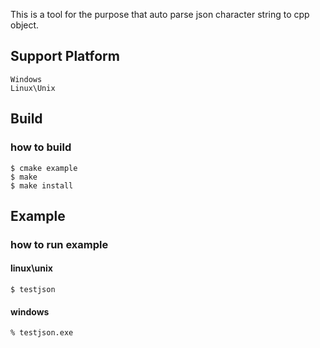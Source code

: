 This is a tool for the purpose that auto parse json character string to cpp object.
## Support Platform
```
Windows
Linux\Unix
```
## Build
### how to build
```
$ cmake example
$ make
$ make install
```
## Example
### how to run example
#### linux\unix
```
$ testjson
```
#### windows
```
% testjson.exe
```

